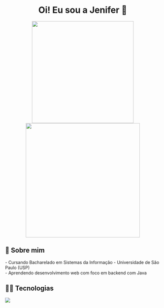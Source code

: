 <div align="center">
  <h1> Oi! Eu sou a Jenifer 👋 </h1>
<div>

<img width="330" src="https://github-readme-stats.vercel.app/api/top-langs/?username=jenifergm&layout=compact&theme=radical&count_private=true" />
<img width="370" src="https://github-readme-stats.vercel.app/api?username=jenifergm&show_icons=true&theme=radical&count_private=true" />

###
<h2 align="left"> 📰 Sobre mim </h2>
<p align="left">
  - Cursando Bacharelado em Sistemas da Informação - Universidade de São Paulo (USP) <br>
  - Aprendendo desenvolvimento web com foco em backend com Java 
</p>

<h2 align="left">👩‍💻 Tecnologias</h2>
<p align="left">
    <img src="https://skillicons.dev/icons?i=java,spring" />
</p>
